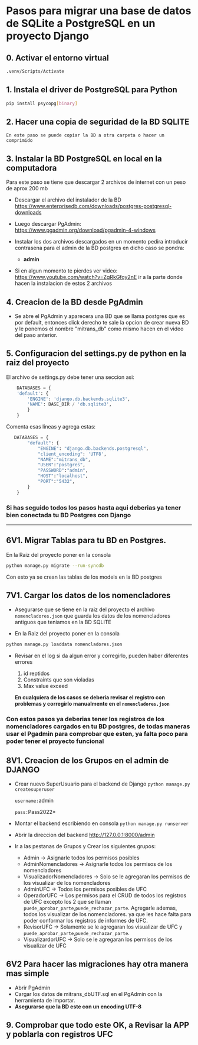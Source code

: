 # Pasos para migrar una base de datos de SQLite a PostgreSQL en un proyecto Django

## 0. **Activar el entorno virtual**
    
```bash
.venv/Scripts/Activate
```

## 1. **Instala el driver de PostgreSQL para Python**
   ```bash
   pip install psycopg[binary]
   ```

## 2. **Hacer una copia de seguridad de la BD SQLITE**

    En este paso se puede copiar la BD a otra carpeta o hacer un comprimido

## 3. **Instalar la BD PostgreSQL en local en la computadora**

Para este paso se tiene que descargar 2 archivos de internet con un peso de aprox 200 mb 

- Descargar el archivo del instalador de la BD 
https://www.enterprisedb.com/downloads/postgres-postgresql-downloads

- Luego descargar PgAdmin:
https://www.pgadmin.org/download/pgadmin-4-windows

- Instalar los dos archivos descargados en un momento pedira introducir contrasena para el admin de la BD postgres en dicho caso se pondra:     
        
    - **admin**
    
- Si en algun momento te pierdes ver video: https://www.youtube.com/watch?v=ZgRkGfoy2nE ir a la parte donde hacen la instalacion de estos 2 archivos

## 4. **Creacion de la BD desde PgAdmin**

- Se abre el PgAdmin y aparecera una BD que se llama postgres que es por default, entonces click derecho te sale la opcion de crear nueva BD y le ponemos el nombre "mitrans_db" como mismo hacen en el video del paso anterior.

## 5. **Configuracion del settings.py de python en la raiz del proyecto**

El archivo de settings.py debe tener una seccion asi:
        
```python
    DATABASES = {
    'default': {
        'ENGINE': 'django.db.backends.sqlite3',
        'NAME': BASE_DIR / 'db.sqlite3',
        }
    }
```
Comenta esas lineas y agrega estas:
```python
   DATABASES = {
        "default": {
            "ENGINE": "django.db.backends.postgresql",
            "client_encoding": 'UTF8',
            "NAME":"mitrans_db",
            "USER":"postgres",
            "PASSWORD":"admin",
            "HOST":"localhost",
            "PORT":"5432",         
        }
    }
```
### Si has seguido todos los pasos hasta aqui deberias ya tener bien conectada tu BD Postgres con Django
---

## 6V1. Migrar Tablas para tu BD en Postgres.

En la Raiz del proyecto poner en la consola

```bash
python manage.py migrate --run-syncdb
```

Con esto ya se crean las tablas de los models en la BD postgres

## 7V1. Cargar los datos de los nomencladores

- Asegurarse que se tiene en la raiz del proyecto el archivo `nomencladores.json` que guarda los datos de los nomencladores antiguos que teniamos en la BD SQLITE

- En la Raiz del proyecto poner en la consola

```bash
python manage.py loaddata nomencladores.json
```

- Revisar en el log si da algun error y corregirlo, pueden haber diferentes errores
    1. id reptidos
    2. Constraints que son violadas
    3. Max value exceed

    **En cualquiera de los casos se deberia revisar el registro con problemas y corregirlo manualmente en el `nomencladores.json`**

### **Con estos pasos ya deberias tener los registros de los nomencladores cargados en tu BD postgres, de todas maneras usar el Pgadmin para comprobar que esten, ya falta poco para poder tener el proyecto funcional**


## 8V1. Creacion de los Grupos en el admin de DJANGO

- Crear nuevo SuperUsuario para el backend de Django `python manage.py createsuperuser`

    `username:`admin

    `pass:`Pass2022* 

- Montar el backend escribiendo en consola `python manage.py runserver`

- Abrir la direccion del backend http://127.0.0.1:8000/admin

- Ir a las pestanas de Grupos y Crear los siguientes grupos:
    
    * Admin -> Asignarle todos los permisos posibles
    * AdminNomencladores -> Asignarle todos los permisos de los nomencladores
    * VisualizadorNomencladores -> Solo se le agregaran los permisos de los visualizar de los nomencladores
    * AdminUFC -> Todos los permisos posibles de UFC
    * OperadorUFC -> Los permisos para el CRUD de todos los registros de UFC excepto los 2 que se llaman `puede_aprobar_parte`,`puede_rechazar_parte`. Agregarle ademas, todos los visualizar de los nomencladores. ya que les hace falta para poder conformar los registros de informes de UFC.
    * RevisorUFC -> Solamente se le agregaran los visualizar de UFC y `puede_aprobar_parte`,`puede_rechazar_parte`.
    * VisualizardorUFC -> Solo se le agregaran los permisos de los visualizar de UFC

## 6V2 Para hacer las migraciones hay otra manera mas simple
- Abrir PgAdmin
- Cargar los datos de mitrans_dbUTF.sql en el PgAdmin con la herramienta de importar.
- **Asegurarse que la BD este con un encoding UTF-8**



## 9. Comprobar que todo este OK, a Revisar la APP y poblarla con registros UFC
